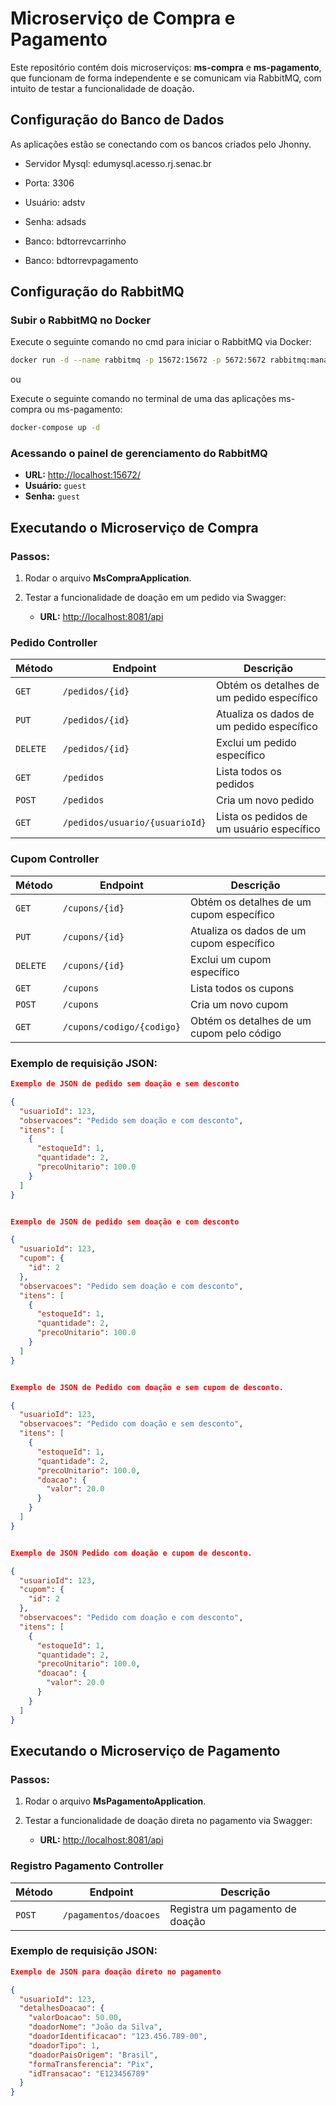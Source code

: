 # Microserviço de Compra e Pagamento

Este repositório contém dois microserviços: **ms-compra** e **ms-pagamento**, que funcionam de forma independente e se comunicam via RabbitMQ, com intuito de testar a funcionalidade de doação.


## Configuração do Banco de Dados

As aplicações estão se conectando com os bancos criados pelo Jhonny.
- Servidor Mysql: edumysql.acesso.rj.senac.br
- Porta: 3306
- Usuário: adstv
- Senha: adsads

- Banco: bdtorrevcarrinho
- Banco: bdtorrevpagamento

## Configuração do RabbitMQ

### Subir o RabbitMQ no Docker

Execute o seguinte comando no cmd para iniciar o RabbitMQ via Docker:

```sh
docker run -d --name rabbitmq -p 15672:15672 -p 5672:5672 rabbitmq:management
````

ou 

Execute o seguinte comando no terminal de uma das aplicações ms-compra ou ms-pagamento:

```sh
docker-compose up -d
````

### Acessando o painel de gerenciamento do RabbitMQ

- **URL:** [http://localhost:15672/](http://localhost:15672/)  
- **Usuário:** `guest`  
- **Senha:** `guest`  

## Executando o Microserviço de Compra

### Passos:
1. Rodar o arquivo **MsCompraApplication**.
2. Testar a funcionalidade de doação em um pedido via Swagger:

   - **URL:** [http://localhost:8081/api](http://localhost:8080/api)
  
### Pedido Controller

| Método | Endpoint                | Descrição                               |
|--------|-------------------------|-------------------------------------------|
| `GET`  | `/pedidos/{id}`         | Obtém os detalhes de um pedido específico |
| `PUT`  | `/pedidos/{id}`         | Atualiza os dados de um pedido específico |
| `DELETE`| `/pedidos/{id}`         | Exclui um pedido específico              |
| `GET`  | `/pedidos`              | Lista todos os pedidos                    |
| `POST` | `/pedidos`              | Cria um novo pedido                      |
| `GET`  | `/pedidos/usuario/{usuarioId}` | Lista os pedidos de um usuário específico |

### Cupom Controller

| Método | Endpoint             | Descrição                               |
|--------|----------------------|-------------------------------------------|
| `GET`  | `/cupons/{id}`       | Obtém os detalhes de um cupom específico |
| `PUT`  | `/cupons/{id}`       | Atualiza os dados de um cupom específico |
| `DELETE`| `/cupons/{id}`       | Exclui um cupom específico              |
| `GET`  | `/cupons`            | Lista todos os cupons                     |
| `POST` | `/cupons`            | Cria um novo cupom                       |
| `GET`  | `/cupons/codigo/{codigo}` | Obtém os detalhes de um cupom pelo código |

### Exemplo de requisição JSON:

```json
Exemplo de JSON de pedido sem doação e sem desconto

{
  "usuarioId": 123,  
  "observacoes": "Pedido sem doação e com desconto",
  "itens": [
    {
      "estoqueId": 1,
      "quantidade": 2,
      "precoUnitario": 100.0     
    }
  ]
}


Exemplo de JSON de pedido sem doação e com desconto

{
  "usuarioId": 123,
  "cupom": {
    "id": 2
  },
  "observacoes": "Pedido sem doação e com desconto",
  "itens": [
    {
      "estoqueId": 1,
      "quantidade": 2,
      "precoUnitario": 100.0     
    }
  ]
}


Exemplo de JSON de Pedido com doação e sem cupom de desconto.

{
  "usuarioId": 123,
  "observacoes": "Pedido com doação e sem desconto",
  "itens": [
    {
      "estoqueId": 1,
      "quantidade": 2,
      "precoUnitario": 100.0,
      "doacao": {
        "valor": 20.0
      }
    }
  ]	  
}


Exemplo de JSON Pedido com doação e cupom de desconto.

{
  "usuarioId": 123,
  "cupom": {
    "id": 2
  },
  "observacoes": "Pedido com doação e com desconto",
  "itens": [
    {
      "estoqueId": 1,
      "quantidade": 2,
      "precoUnitario": 100.0,
      "doacao": {
        "valor": 20.0
      }
    }
  ]
}
````

## Executando o Microserviço de Pagamento

### Passos:
1. Rodar o arquivo **MsPagamentoApplication**.
2. Testar a funcionalidade de doação direta no pagamento via Swagger:

   - **URL:** [http://localhost:8081/api](http://localhost:8082/api)
  
### Registro Pagamento Controller

| Método | Endpoint                 | Descrição                      |
|--------|--------------------------|---------------------------------|
| `POST` | `/pagamentos/doacoes`    | Registra um pagamento de doação |

### Exemplo de requisição JSON:

```json
Exemplo de JSON para doação direto no pagamento

{
  "usuarioId": 123,
  "detalhesDoacao": {
    "valorDoacao": 50.00,
    "doadorNome": "João da Silva",
    "doadorIdentificacao": "123.456.789-00",
    "doadorTipo": 1,
    "doadorPaisOrigem": "Brasil",
    "formaTransferencia": "Pix",
    "idTransacao": "E123456789"
  }
}
````
